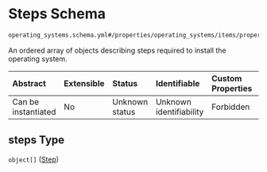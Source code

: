 # Steps Schema

```txt
operating_systems.schema.yml#/properties/operating_systems/items/properties/steps
```

An ordered array of objects describing steps required to install the operating system.

| Abstract            | Extensible | Status         | Identifiable            | Custom Properties | Additional Properties | Access Restrictions | Defined In                                                          |
| :------------------ | :--------- | :------------- | :---------------------- | :---------------- | :-------------------- | :------------------ | :------------------------------------------------------------------ |
| Can be instantiated | No         | Unknown status | Unknown identifiability | Forbidden         | Allowed               | none                | [device.schema.json*](../device.schema.json "open original schema") |

## steps Type

`object[]` ([Step](device-properties-operating-systems-operating-system-properties-steps-step.md))
